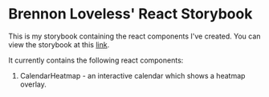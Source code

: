 # Brennon Loveless' React Storybook

This is my storybook containing the react components I've created. You can view the storybook at this [link](https://bloveless.github.io/react-storybook).

It currently contains the following react components:

1. CalendarHeatmap - an interactive calendar which shows a heatmap overlay.
